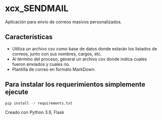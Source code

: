 # xcx_SENDMAIL

Aplicación para envío de correos masivos personalizados.

## Características

* Utiliza un archivo csv como base de datos donde estarán los listados de correos, junto con sus nombres, cargos, etc.
* Al término del proceso, general un archivo csv donde indica cuales fueron enviados y cuales no.
* Plantilla de correo en formato MarkDown.

## Para instalar los requerimientos simplemente ejecute
```sh
pip install -r requirements.txt
```

Creado con Python 3.9, Flask